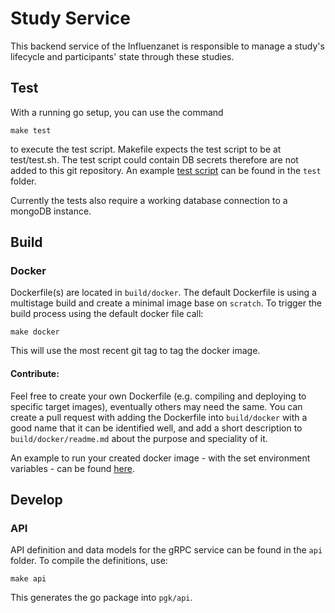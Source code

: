 # Study Service
This backend service of the Influenzanet is responsible to manage a study's lifecycle and participants' state through these studies.




## Test
With a running go setup, you can use the command
```
make test
```
to execute the test script. Makefile expects the test script to be at test/test.sh. The test script could contain DB secrets therefore are not added to this git repository. An example [test script](test/example_test_srcipt.sh) can be found in the `test` folder.

Currently the tests also require a working database connection to a mongoDB instance.

## Build
### Docker
Dockerfile(s) are located in `build/docker`. The default Dockerfile is using a multistage build and create a minimal image base on `scratch`.
To trigger the build process using the default docker file call:
```
make docker
```
This will use the most recent git tag to tag the docker image.

#### Contribute:
Feel free to create your own Dockerfile (e.g. compiling and deploying to specific target images), eventually others may need the same.
You can create a pull request with adding the Dockerfile into `build/docker` with a good name that it can be identified well, and add a short description to `build/docker/readme.md` about the purpose and speciality of it.

An example to run your created docker image - with the set environment variables - can be found [here](build/docker/example).

## Develop
### API
API definition and data models for the gRPC service can be found in the `api` folder.
To compile the definitions, use:
```
make api
```
This generates the go package into `pgk/api`.
